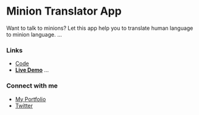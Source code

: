 # Minion Translator App
Want to talk to minions? Let this app help you to translate human language to minion language.
...
### Links
- [Code](https://github.com/Tanay-J/minion-translator)
- **[Live Demo](https://minionise-it.netlify.app/)**
...
### Connect with me

- [My Portfolio](https://tanayj.netlify.app) 
- [Twitter](https://twitter.com/tanayj9)
